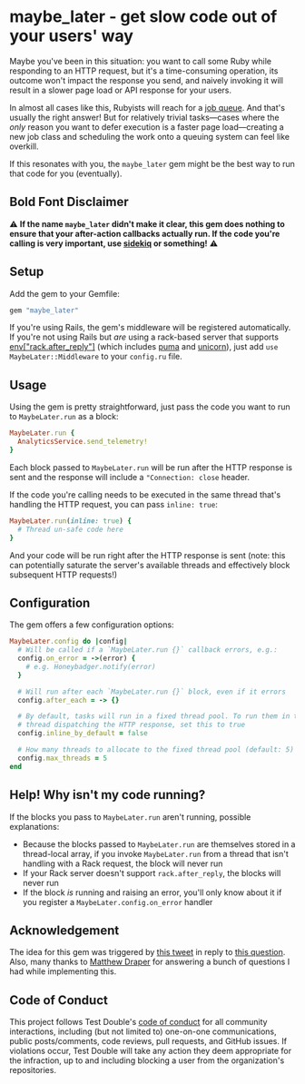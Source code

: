 # maybe_later - get slow code out of your users' way

Maybe you've been in this situation: you want to call some Ruby while responding
to an HTTP request, but it's a time-consuming operation, its outcome won't
impact the response you send, and naively invoking it will result in a slower
page load or API response for your users.

In almost all cases like this, Rubyists will reach for a [job
queue](https://edgeguides.rubyonrails.org/active_job_basics.html). And that's
usually the right answer! But for relatively trivial tasks—cases where the
_only_ reason you want to defer execution is a faster page load—creating a new
job class and scheduling the work onto a queuing system can feel like overkill.

If this resonates with you, the `maybe_later` gem might be the best way to run
that code for you (eventually).

##  Bold Font Disclaimer

⚠️ **If the name `maybe_later` didn't make it clear, this gem does nothing to
ensure that your after-action callbacks actually run. If the code you're calling
is very important, use [sidekiq](https://github.com/mperham/sidekiq) or
something!** ⚠️

## Setup

Add the gem to your Gemfile:

```ruby
gem "maybe_later"
```

If you're using Rails, the gem's middleware will be registered automatically. If
you're not using Rails but _are_ using a rack-based server that supports
[env["rack.after_reply"]](https://github.com/rack/rack/issues/1060) (which
includes
[puma](https://github.com/puma/puma/commit/be4a8336c0b4fc911b99d1ffddc4733b6f38d81d)
and
[unicorn](https://github.com/defunkt/unicorn/commit/673c15e3f020bccc0336838617875b26c9a45f4e)),
just add `use MaybeLater::Middleware` to your `config.ru` file.

## Usage

Using the gem is pretty straightforward, just pass the code you want to run to
`MaybeLater.run` as a block:

```ruby
MaybeLater.run {
  AnalyticsService.send_telemetry!
}
```

Each block passed to `MaybeLater.run` will be run after the HTTP response is
sent and the response will include a `"Connection: close` header.

If the code you're calling needs to be executed in the same thread that's
handling the HTTP request, you can pass `inline: true`:

```ruby
MaybeLater.run(inline: true) {
  # Thread un-safe code here
}
```

And your code will be run right after the HTTP response is sent (note: this can
potentially saturate the server's available threads and effectively block
subsequent HTTP requests!)


## Configuration

The gem offers a few configuration options:

```ruby
MaybeLater.config do |config|
  # Will be called if a `MaybeLater.run {}` callback errors, e.g.:
  config.on_error = ->(error) {
    # e.g. Honeybadger.notify(error)
  }

  # Will run after each `MaybeLater.run {}` block, even if it errors
  config.after_each = -> {}

  # By default, tasks will run in a fixed thread pool. To run them in the
  # thread dispatching the HTTP response, set this to true
  config.inline_by_default = false

  # How many threads to allocate to the fixed thread pool (default: 5)
  config.max_threads = 5
end
```

## Help! Why isn't my code running?

If the blocks you pass to `MaybeLater.run` aren't running, possible
explanations:

* Because the blocks passed to `MaybeLater.run` are themselves stored in a
  thread-local array, if you invoke `MaybeLater.run` from a thread that isn't
  handling with a Rack request, the block will never run
* If your Rack server doesn't support `rack.after_reply`, the blocks will never
  run
* If the block _is_ running and raising an error, you'll only know about it if
  you register a `MaybeLater.config.on_error` handler

## Acknowledgement

The idea for this gem was triggered by [this
tweet](https://twitter.com/julikt/status/1483585327277223939) in reply to [this
question](https://twitter.com/searls/status/1483572597686259714). Also, many
thanks to [Matthew Draper](https://github.com/matthewd) for answering a bunch of
questions I had while implementing this.

## Code of Conduct

This project follows Test Double's [code of
conduct](https://testdouble.com/code-of-conduct) for all community interactions,
including (but not limited to) one-on-one communications, public posts/comments,
code reviews, pull requests, and GitHub issues. If violations occur, Test Double
will take any action they deem appropriate for the infraction, up to and
including blocking a user from the organization's repositories.
